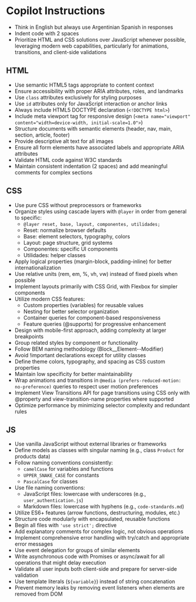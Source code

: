 # Copilot Instructions

- Think in English but always use Argentinian Spanish in responses
- Indent code with 2 spaces
- Prioritize HTML and CSS solutions over JavaScript whenever possible, leveraging modern web capabilities, particularly for animations, transitions, and client-side validations


## HTML

- Use semantic HTML5 tags appropriate to content context
- Ensure accessibility with proper ARIA attributes, roles, and landmarks
- Use `class` attributes exclusively for styling purposes
- Use `id` attributes only for JavaScript interaction or anchor links
- Always include HTML5 DOCTYPE declaration (`<!DOCTYPE html>`)
- Include meta viewport tag for responsive design (`<meta name="viewport" content="width=device-width, initial-scale=1.0">`)
- Structure documents with semantic elements (header, nav, main, section, article, footer)
- Provide descriptive alt text for all images
- Ensure all form elements have associated labels and appropriate ARIA attributes
- Validate HTML code against W3C standards
- Maintain consistent indentation (2 spaces) and add meaningful comments for complex sections

## CSS

- Use pure CSS without preprocessors or frameworks
- Organize styles using cascade layers with `@layer` in order from general to specific:
  - `@layer reset, base, layout, componentes, utilidades;`
  - Reset: normalize browser defaults
  - Base: element selectors, typography, colors
  - Layout: page structure, grid systems
  - Componentes: specific UI components
  - Utilidades: helper classes
- Apply logical properties (margin-block, padding-inline) for better internationalization
- Use relative units (rem, em, %, vh, vw) instead of fixed pixels when possible
- Implement layouts primarily with CSS Grid, with Flexbox for simpler components
- Utilize modern CSS features:
  - Custom properties (variables) for reusable values
  - Nesting for better selector organization
  - Container queries for component-based responsiveness
  - Feature queries (@supports) for progressive enhancement
- Design with mobile-first approach, adding complexity at larger breakpoints
- Group related styles by component or functionality
- Follow BEM naming methodology (Block__Element--Modifier)
- Avoid !important declarations except for utility classes
- Define theme colors, typography, and spacing as CSS custom properties
- Maintain low specificity for better maintainability
- Wrap animations and transitions in `@media (prefers-reduced-motion: no-preference)` queries to respect user motion preferences
- Implement View Transitions API for page transitions using CSS only with @property and view-transition-name properties where supported
- Optimize performance by minimizing selector complexity and redundant rules

## JS

- Use vanilla JavaScript without external libraries or frameworks
- Define models as classes with singular naming (e.g., class `Product` for products data)
- Follow naming conventions consistently:
  - `camelCase` for variables and functions
  - `UPPER_SNAKE_CASE` for constants
  - `PascalCase` for classes
- Use file naming conventions:
  - JavaScript files: lowercase with underscores (e.g., `user_authentication.js`)
  - Markdown files: lowercase with hyphens (e.g., `code-standards.md`)
- Utilize ES6+ features (arrow functions, destructuring, modules, etc.)
- Structure code modularly with encapsulated, reusable functions
- Begin all files with `'use strict';` directive
- Add explanatory comments for complex logic, not obvious operations
- Implement comprehensive error handling with try/catch and appropriate error messages
- Use event delegation for groups of similar elements
- Write asynchronous code with Promises or async/await for all operations that might delay execution
- Validate all user inputs both client-side and prepare for server-side validation
- Use template literals (`${variable}`) instead of string concatenation
- Prevent memory leaks by removing event listeners when elements are removed from DOM